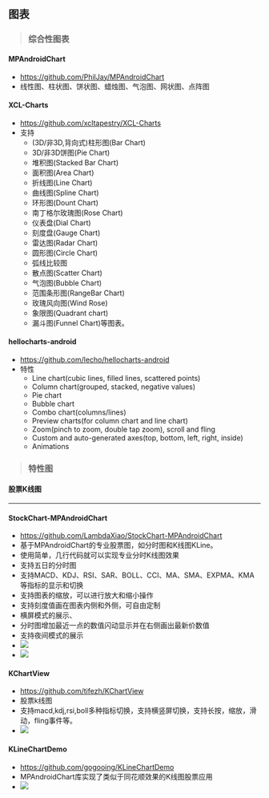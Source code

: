 ## 图表

> ### 综合性图表

#### MPAndroidChart
- https://github.com/PhilJay/MPAndroidChart
- 线性图、柱状图、饼状图、蜡烛图、气泡图、网状图、点阵图

#### XCL-Charts
- https://github.com/xcltapestry/XCL-Charts
- 支持
  - (3D/非3D,背向式)柱形图(Bar Chart)
  - 3D/非3D饼图(Pie Chart)
  - 堆积图(Stacked Bar Chart)
  - 面积图(Area Chart)
  - 折线图(Line Chart)
  - 曲线图(Spline Chart)
  - 环形图(Dount Chart)
  - 南丁格尔玫瑰图(Rose Chart)
  - 仪表盘(Dial Chart)
  - 刻度盘(Gauge Chart)
  - 雷达图(Radar Chart)
  - 圆形图(Circle Chart)
  - 弧线比较图
  - 散点图(Scatter Chart)
  - 气泡图(Bubble Chart)
  - 范围条形图(RangeBar Chart)
  - 玫瑰风向图(Wind Rose)
  - 象限图(Quadrant chart)
  - 漏斗图(Funnel Chart)等图表。

#### hellocharts-android
- https://github.com/lecho/hellocharts-android
- 特性
  - Line chart(cubic lines, filled lines, scattered points)
  - Column chart(grouped, stacked, negative values)
  - Pie chart
  - Bubble chart
  - Combo chart(columns/lines)
  - Preview charts(for column chart and line chart)
  - Zoom(pinch to zoom, double tap zoom), scroll and fling
  - Custom and auto-generated axes(top, bottom, left, right, inside)
  - Animations


> ### 特性图

#### 股票K线图
---
#### StockChart-MPAndroidChart
- https://github.com/LambdaXiao/StockChart-MPAndroidChart
- 基于MPAndroidChart的专业股票图，如分时图和K线图KLine。
- 使用简单，几行代码就可以实现专业分时K线图效果
- 支持五日的分时图
- 支持MACD、KDJ、RSI、SAR、BOLL、CCI、MA、SMA、EXPMA、KMA等指标的显示和切换
- 支持图表的缩放，可以进行放大和缩小操作
- 支持刻度值画在图表内侧和外侧，可自由定制
- 横屏模式的展示、
- 分时图增加最近一点的数值闪动显示并在右侧画出最新价数值
- 支持夜间模式的展示
- ![](https://camo.githubusercontent.com/a5f22e4fc5f6bde9d4fc46eb1b8859b8bbfd831a/68747470733a2f2f7261772e6769746875622e636f6d2f4c616d6264615869616f2f53746f636b43686172742d4d50416e64726f696443686172742f6d61737465722f73637265656e73686f742f6b6c696e652e6a7067)
- ![](https://camo.githubusercontent.com/20af982c34f9accf5893acac9c6b272364b9426b/68747470733a2f2f7261772e6769746875622e636f6d2f4c616d6264615869616f2f53746f636b43686172742d4d50416e64726f696443686172742f6d61737465722f73637265656e73686f742f6b6c696e652d6c616e642e6a7067)

#### KChartView
- https://github.com/tifezh/KChartView
- 股票k线图
- 支持macd,kdj,rsi,boll多种指标切换，支持横竖屏切换，支持长按，缩放，滑动，fling事件等。
- ![](https://github.com/tifezh/KChartView/raw/master/img/demo.gif)

#### KLineChartDemo
- https://github.com/gogooing/KLineChartDemo
- MPAndroidChart库实现了类似于同花顺效果的K线图股票应用
- ![](https://github.com/gogooing/KLineChartDemo/raw/master/Screenshot/screenshot4.gif)


